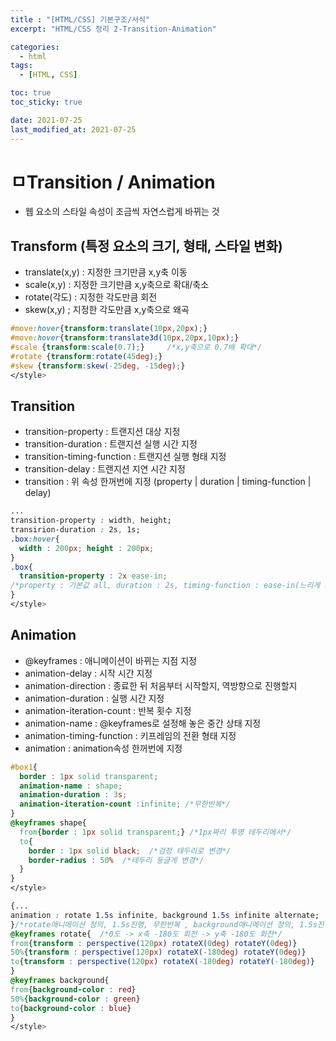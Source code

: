 ```yaml
---
title : "[HTML/CSS] 기본구조/서식"
excerpt: "HTML/CSS 정리 2-Transition-Animation"

categories:
  - html
tags:
  - [HTML, CSS]

toc: true
toc_sticky: true

date: 2021-07-25
last_modified_at: 2021-07-25
---
```

# ㅁTransition / Animation
- 웹 요소의 스타일 속성이 조금씩 자연스럽게 바뀌는 것

## Transform (특정 요소의 크기, 형태, 스타일 변화)
- translate(x,y) : 지정한 크기만큼 x,y축 이동
- scale(x,y) : 지정한 크기만큼 x,y축으로 확대/축소
- rotate(각도) : 지정한 각도만큼 회전
- skew(x,y) ; 지정한 각도만큼 x,y축으로 왜곡

```css
#move:hover{transform:translate(10px,20px);}
#move:hover{transform:translate3d(10px,20px,10px);}
#scale {transform:scale(0.7);}     /*x,y축으로 0.7배 확대*/
#rotate {transform:rotate(45deg);}
#skew {transform:skew(-25deg, -15deg);}
</style>
```

## Transition
- transition-property : 트랜지션 대상 지정
- transition-duration : 트랜지션 실행 시간 지정
- transition-timing-function : 트랜지션 실행 형태 지정
- transition-delay : 트랜지션 지연 시간 지정
- transition : 위 속성 한꺼번에 지정 (property | duration | timing-function | delay)

```css
...
transition-property : width, height;
transirion-duration : 2s, 1s;
.box:hover{
  width : 200px; height : 200px;
}
.box{
  transition-property : 2x ease-in;
/*property : 기본값 all, duration : 2s, timing-function : ease-in(느리게 시작), delay : 기본값 0*/
}
</style>
```

## Animation
- @keyframes : 애니메이션이 바뀌는 지점 지정
- animation-delay : 시작 시간 지정
- animation-direction : 종료한 뒤 처음부터 시작할지, 역방향으로 진행할지
- animation-duration : 실행 시간 지정
- animation-iteration-count : 반복 횟수 지정
- animation-name : @keyframes로 설정해 놓은 중간 상태 지정
- animation-timing-function : 키프레임의 전환 형태 지정
- animation : animation속성 한꺼번에 지정

```css
#box1{
  border : 1px solid transparent;
  animation-name : shape;
  animation-duration : 3s;
  animation-iteration-count :infinite; /*무한반복*/
}
@keyframes shape{
  from{border : 1px solid transparent;} /*1px짜리 투명 테두리에서*/
  to{
    border : 1px solid black;  /*검정 테두리로 변경*/
    border-radius : 50%  /*테두리 둥글게 변경*/
  }
}
</style>
```

```css
{...
animation : rotate 1.5s infinite, background 1.5s infinite alternate;
}/*rotate애니메이션 정의, 1.5s진행, 무한반복 , background애니메이션 정의, 1.5s진행, 무한반복, 완료 후 역방향 재생*/
@keyframes rotate{  /*0도 -> x축 -180도 회전 -> y축 -180도 회전*/
from{transform : perspective(120px) rotateX(0deg) rotateY(0deg)}
50%{transform : perspective(120px) rotateX(-180deg) rotateY(0deg)}
to{transform : perspective(120px) rotateX(-180deg) rotateY(-180deg)}
}
@keyframes background{
from{background-color : red}
50%{background-color : green}
to{background-color : blue}
}
</style>
```